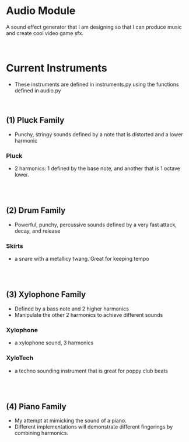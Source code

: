 # Audio Module
A sound effect generator that I am designing so that I can produce music and create cool video game sfx.

<br>

# Current Instruments
- These instruments are defined in instruments.py using the functions defined in audio.py
<br>

##  (1) Pluck Family
- Punchy, stringy sounds defined by a note that is distorted and a lower harmonic

###  Pluck
- 2 harmonics: 1 defined by the base note, and another that is 1 octave lower.


<br><br>

##  (2) Drum Family
- Powerful, punchy, percussive sounds defined by a very fast attack, decay, and release

###  Skirts
- a snare with a metallicy twang. Great for keeping tempo


<br><br>

##  (3) Xylophone Family
- Defined by a bass note and 2 higher harmonics
- Manipulate the other 2 harmonics to achieve different sounds

###  Xylophone
- a xylophone sound, 3 harmonics

###  XyloTech
- a techno sounding instrument that is great for poppy club beats


<br><br>

##  (4) Piano Family
- My attempt at mimicking the sound of a piano.
- Different implementations will demonstrate different fingerings by combining harmonics.
